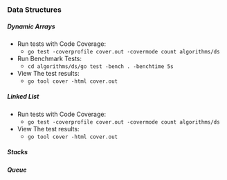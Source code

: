 ### Data Structures
##### Dynamic Arrays
- Run tests with Code Coverage:
    - `go test -coverprofile cover.out -covermode count algorithms/ds`
- Run Benchmark Tests:
    - `cd algorithms/ds/go test -bench . -benchtime 5s`
- View The test results:
    - `go tool cover -html cover.out`
    
##### Linked List    
- Run tests with Code Coverage:
    - `go test -coverprofile cover.out -covermode count algorithms/ds`
- View The test results:
    - `go tool cover -html cover.out`
##### Stacks
##### Queue


